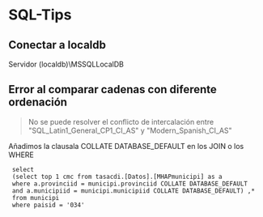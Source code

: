 # SQL-Tips
## Conectar a localdb

Servidor (localdb)\MSSQLLocalDB

## Error al comparar cadenas con diferente ordenación

> No se puede resolver el conflicto de intercalación entre "SQL_Latin1_General_CP1_CI_AS" y "Modern_Spanish_CI_AS" 

Añadimos la clausala COLLATE DATABASE_DEFAULT en los JOIN o los WHERE

``` [SQL]
 select
 (select top 1 cmc from tasacdi.[Datos].[MHAPmunicipi] as a
 where a.provinciid = municipi.provinciid COLLATE DATABASE_DEFAULT 
 and a.municipiid = municipi.municipiid COLLATE DATABASE_DEFAULT) ,*
 from municipi
 where paisid = '034' 
```


